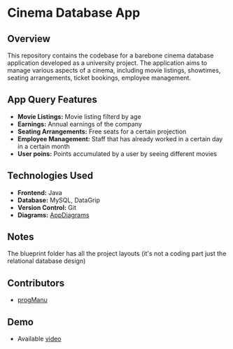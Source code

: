 # Cinema Database App

## Overview
This repository contains the codebase for a barebone cinema database application developed as a university project. The application aims to manage various aspects of a cinema, including movie listings, showtimes, seating arrangements, ticket bookings, employee management.

## App Query Features
- **Movie Listings:** Movie listing filterd by age
- **Earnings:** Annual earnings of the company
- **Seating Arrangements:** Free seats for a certain projection
- **Employee Management:** Staff that has already worked in a certain day in a certain month
- **User poins:** Points accumulated by a user by seeing different movies

## Technologies Used
- **Frontend:** Java
- **Database:** MySQL, DataGrip
- **Version Control:** Git
- **Diagrams:** [AppDiagrams](https://app.diagrams.net/)

## Notes
The blueprint folder has all the project layouts (it's not a coding part just the relational database design)

## Contributors
- [progManu](https://github.com/progManu)

## Demo
- Available [video](https://youtu.be/Hmu8kotTgJ0)


